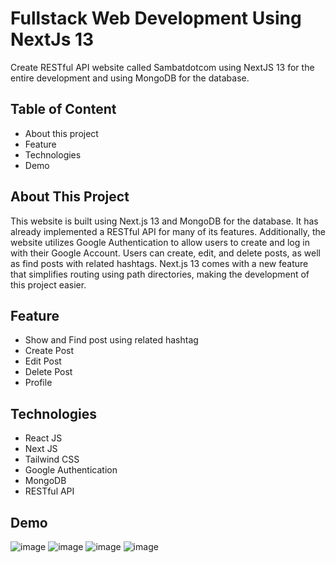 # Fullstack Web Development Using NextJs 13
Create RESTful API website called Sambatdotcom using NextJS 13 for the entire development and using MongoDB for the database.

## Table of Content
- About this project
- Feature
- Technologies
- Demo


## About This Project
This website is built using Next.js 13 and MongoDB for the database. It has already implemented a RESTful API for many of its features. Additionally, the website utilizes Google Authentication to allow users to create and log in with their Google Account. Users can create, edit, and delete posts, as well as find posts with related hashtags. Next.js 13 comes with a new feature that simplifies routing using path directories, making the development of this project easier.

## Feature
- Show and Find post using related hashtag
- Create Post
- Edit Post
- Delete Post
- Profile

## Technologies
- React JS
- Next JS
- Tailwind CSS
- Google Authentication
- MongoDB
- RESTful API

## Demo
![image](https://github.com/adrianuscharlie/Fullstack-NextJS13/assets/72659267/c2fbba81-b15a-4998-b225-0e5b0a45f37c)
![image](https://github.com/adrianuscharlie/Fullstack-NextJS13/assets/72659267/0246744a-fbfb-41ad-975c-37ac0faaff9f)
![image](https://github.com/adrianuscharlie/Fullstack-NextJS13/assets/72659267/9956c4c8-7328-445a-92c6-4e21c007d55c)
![image](https://github.com/adrianuscharlie/Fullstack-NextJS13/assets/72659267/f01c210a-9e78-4dc5-8f5b-76d10a3ada85)


